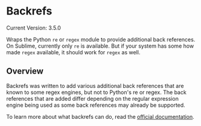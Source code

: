 # Backrefs

Current Version: 3.5.0

Wraps the Python `re` or `regex` module to provide additional back references.  On Sublime, currently only `re` is available.  But if your system has some how made `regex` available, it should work for `regex` as well.

## Overview

Backrefs was written to add various additional back references that are known to some regex engines, but not to Python's re or regex.  The back references that are added differ depending on the regular expression engine being used as some back references may already be supported.

To learn more about what backrefs can do, read the [official documentation](http://facelessuser.github.io/backrefs/).
